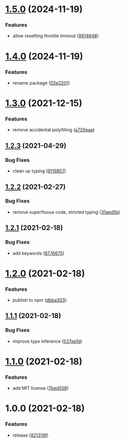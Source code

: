 # [1.5.0](https://github.com/martinstark/throttle-ts/compare/v1.4.0...v1.5.0) (2024-11-19)


### Features

* allow resetting throttle timeout ([9914848](https://github.com/martinstark/throttle-ts/commit/9914848e88cf22f76c78665498084a52f1e893ff))

# [1.4.0](https://github.com/martinstark/throttle-ts/compare/v1.3.0...v1.4.0) (2024-11-19)


### Features

* rename package ([02e2201](https://github.com/martinstark/throttle-ts/commit/02e2201a895f358ff9bff618bd08df7345cc2822))

# [1.3.0](https://github.com/martinstark/throttle-ts/compare/v1.2.3...v1.3.0) (2021-12-15)


### Features

* remove accidental polyfilling ([a720eaa](https://github.com/martinstark/throttle-ts/commit/a720eaae02dc96de275b7266a8cfe2ff51d98bc3))

## [1.2.3](https://github.com/martinstark/throttle-ts/compare/v1.2.2...v1.2.3) (2021-04-29)


### Bug Fixes

* clean up typing ([9119857](https://github.com/martinstark/throttle-ts/commit/911985767846760b9b22a936e326a46313c77637))

## [1.2.2](https://github.com/martinstark/throttle-ts/compare/v1.2.1...v1.2.2) (2021-02-27)


### Bug Fixes

* remove superfluous code, stricted typing ([31aed5b](https://github.com/martinstark/throttle-ts/commit/31aed5ba67f9e6abd631fe1c5da276b57e4c90ec))

## [1.2.1](https://github.com/martinstark/throttle-ts/compare/v1.2.0...v1.2.1) (2021-02-18)


### Bug Fixes

* add keywords ([9776675](https://github.com/martinstark/throttle-ts/commit/9776675ae55674a4298f8e64e568600a4a8de989))

# [1.2.0](https://github.com/martinstark/throttle-ts/compare/v1.1.1...v1.2.0) (2021-02-18)


### Features

* publish to npm ([dbba303](https://github.com/martinstark/throttle-ts/commit/dbba303f7352a96042f5a61d5373fbfc2f835480))

## [1.1.1](https://github.com/martinstark/throttle-ts/compare/v1.1.0...v1.1.1) (2021-02-18)


### Bug Fixes

* improve type inference ([537ee1d](https://github.com/martinstark/throttle-ts/commit/537ee1d31e991162d8e38b119cbab16a63c01dcb))

# [1.1.0](https://github.com/martinstark/throttle-ts/compare/v1.0.0...v1.1.0) (2021-02-18)


### Features

* add MIT license ([7bed558](https://github.com/martinstark/throttle-ts/commit/7bed5582265b23d732c2b971ca828f0a5180b80d))

# 1.0.0 (2021-02-18)


### Features

* release ([821319f](https://github.com/martinstark/throttle-ts/commit/821319f5e5a40353db14e875158abb11538c280c))
